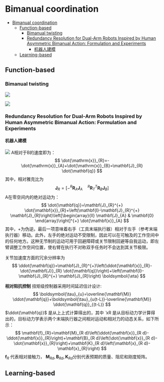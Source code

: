 # Bimanual coordination

- [Bimanual coordination](#bimanual-coordination)
  - [Function-based](#function-based)
    - [Bimanual twisting](#bimanual-twisting)
    - [Redundancy Resolution for Dual-Arm Robots Inspired by Human Asymmetric Bimanual Action: Formulation and Experiments](#redundancy-resolution-for-dual-arm-robots-inspired-by-human-asymmetric-bimanual-action-formulation-and-experiments)
      - [机器人建模](#机器人建模)
  - [Learning-based](#learning-based)

## Function-based

### Bimanual twisting
![](https://pic4.zhimg.com/80/v2-da307375e6be4998099ae113ef8f5c82.png)

![](https://pic4.zhimg.com/80/v2-e39e7c71103548f39eb12248ad58969c.png)



### Redundancy Resolution for Dual-Arm Robots Inspired by Human Asymmetric Bimanual Action: Formulation and Experiments
#### 机器人建模
![](https://pic4.zhimg.com/80/v2-3054574f214119ced5cf4c04ff071109.png)
A相对于B的速度即为：
$$
\dot{\mathrm{x}}_{R}=-\dot{\mathrm{x}}_{A}+\dot{\mathrm{x}}_{B}=\mathbf{J}_{R} \dot{\mathbf{q}}
$$
其中，相对雅克比为
$$
\mathbf{J}_{R}=\left[-{ }^{R} \mathbf{R}_{A} \mathbf{J}_{A} \quad{ }^{R} \mathbf{R}_{T}{ }^{T} \mathbf{R}_{B} \mathbf{J}_{B}\right]
$$
A在零空间内的绝对运动为：
$$
\dot{\mathbf{q}}=\mathbf{J}_{R}^{+} \dot{\mathbf{x}}_{R}+\left(\mathbf{I}-\mathbf{J}_{R}^{+} \mathbf{J}_{R}\right)\left[\begin{array}{ll}
\mathbf{J}_{A} & \mathbf{0}
\end{array}\right]^{+} \dot{\mathbf{x}}_{A}
$$
其中，+为伪逆。最后一项意味着右手（工具末端执行器）相对于左手（参考末端执行器）移动。此外，左手的绝对运动不受限制，因此可以在可触及的工作空间中的任何地方。这种无节制的运动可用于回避障碍或关节限制回避等自我运动，即左臂调整工作空间位置，使右臂在执行不对称双手任务时不会达到其关节极限。

关节加速度方面的冗余分辨率为
$$
\ddot{\mathbf{q}}=\mathbf{J}_{R}^{+}\left(\ddot{\mathbf{x}}_{R}-\dot{\mathbf{J}}_{R} \dot{\mathbf{q}}\right)+\left(\mathbf{I}-\mathbf{J}_{R}^{+} \mathbf{J}_{R}\right) \boldsymbol{\eta}
$$

**相对阻抗控制**
扭矩级控制器采用时间延迟估计设计:
$$
\boldsymbol{\tau}_{u}=\overline{\mathbf{M}} \ddot{\mathbf{q}}+\boldsymbol{\tau}_{u(t-L)}-\overline{\mathbf{M}} \ddot{\mathbf{q}}_{(t-L)}
$$
$\ddot{\mathbf{q}}$ 是从上上式计算得出的，其中 ̈ xR 是从目标动力学计算得出的，目标动力学表示两个末端执行器之间相对运动和相对力的动态关系，如下所示：
$$
\mathbf{f}_{R}=\mathbf{M}_{R d}\left(\ddot{\mathbf{x}}_{R d}-\ddot{\mathbf{x}}_{R}\right)+\mathbf{B}_{R d}\left(\dot{\mathbf{x}}_{R d}-\dot{\mathbf{x}}_{R}\right)+\mathbf{K}_{R d}\left(\mathbf{x}_{R d}-\mathbf{x}_{R}\right)
$$
$\mathbf{f}_{R}$ 代表相对接触力， $\mathbf{M}_{R d}, \mathbf{B}_{R d}, \mathbf{K}_{R d}$分别代表预期的质量、阻尼和刚度矩阵。

## Learning-based

